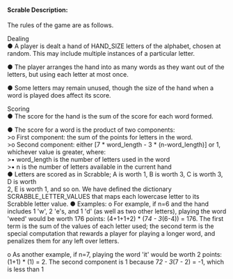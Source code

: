 
#### Scrable Description: 

The rules of the game are as follows. 

Dealing  
● A player is dealt a hand of HAND_SIZE letters of the alphabet, chosen at random.
  This may include multiple instances of a particular letter.  
  
● The player arranges the hand into as many words as they want out of the letters, but
  using each letter at most once.  
  
● Some letters may remain unused, though the size of the hand when a word is played
  does affect its score.  
  
Scoring  
● The score for the hand is the sum of the score for each word formed.  

● The score for a word is the product​ of two components:  
    >o First component: the sum of the points for letters in the word.   
    >o Second component: either [7 * word_length - 3 * (n-word_length)] or 1, whichever value is greater, where:     
    >▪ word_length is the number of letters used in the word   
    >▪ n is the number of letters available in the current hand   
● Letters are scored as in Scrabble; A is worth 1, B is worth 3, C is worth 3, D is worth   
2, E is worth 1, and so on. We have defined the dictionary SCRABBLE_LETTER_VALUES
that maps each lowercase letter to its Scrabble letter value.
● Examples:
  o For example, if n=6 and the hand includes 1 'w', 2 'e's, and 1 'd' (as well as
  two other letters), playing the word 'weed' would be worth 176 points:
  (4+1+1+2) * (7*4 - 3*(6-4)) = 176. The first term is the sum of the values
  of each letter used; the second term is the special computation that rewards
  a player for playing a longer word, and penalizes them for any left over
  letters.
  
  o As another example, if n=7, playing the word 'it' would be worth 2 points:
  (1+1) * (1) = 2. The second component is 1 because 7*2 - 3*(7 - 2) = -1,
  which is less than 1
